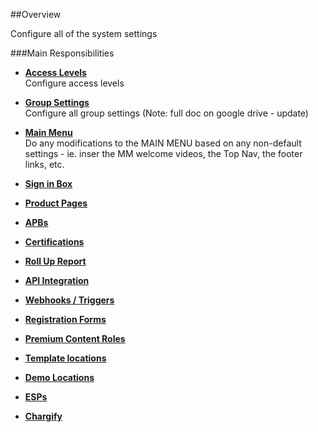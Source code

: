 ##Overview

Configure all of the system settings

###Main Responsibilities

* **[Access Levels](../content_admin/encoding.md)**  
Configure access levels

* **[Group Settings](../system_architect/group_settings.md)**  
Configure all group settings (Note: full doc on google drive - update)

* **[Main Menu](../system_architect/main_menu.md)**  
Do any modifications to the MAIN MENU based on any non-default settings - ie. inser the MM welcome videos, the Top Nav, the footer links, etc.

* **[Sign in Box](../training_center_designer/artwork_design.md)**  

* **[Product Pages](../training_center_designer/artwork_design.md)**  

* **[APBs](../training_center_designer/artwork_design.md)**  

* **[Certifications](../training_center_designer/artwork_design.md)**  

* **[Roll Up Report](../training_center_designer/artwork_design.md)**  

* **[API Integration](../training_center_designer/artwork_design.md)**  

* **[Webhooks / Triggers](../training_center_designer/artwork_design.md)**  

* **[Registration Forms](../training_center_designer/artwork_design.md)**  

* **[Premium Content Roles](../training_center_designer/artwork_design.md)**  

* **[Template locations](../training_center_designer/artwork_design.md)**  

* **[Demo Locations](../training_center_designer/artwork_design.md)**  

* **[ESPs](../training_center_designer/artwork_design.md)**  

* **[Chargify](../training_center_designer/artwork_design.md)**  









